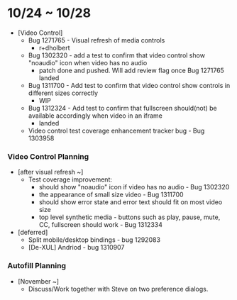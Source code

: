 # 10/24 ~ 10/28

- [Video Control]
  - Bug 1271765 - Visual refresh of media controls
    - r+dholbert
  - Bug 1302320 - add a test to confirm that video control show "noaudio" icon when video has no audio
    - patch done and pushed. Will add review flag once Bug 1271765 landed
  - Bug 1311700 - Add test to confirm that video control show controls in different sizes correctly
    - WIP
  - Bug 1312324 - Add test to confirm that fullscreen should(not) be available accordingly when video in an iframe
    - landed
  - Video control test coverage enhancement tracker bug - Bug 1303958

### Video Control Planning ###

- [after visual refresh ~]
	- Test coverage improvement:
		- should show "noaudio" icon if video has no audio - Bug 1302320
		- the appearance of small size video - Bug 1311700
		- should show error state and error text should fit on most video size
		- top level synthetic media - buttons such as play, pause, mute, CC, fullscreen should work - Bug 1312334
- [deferred]
  - Split mobile/desktop bindings - bug 1292083
  - [De-XUL] Andriod - bug 1310907

### Autofill Planning ###

  - [November ~]
    - Discuss/Work together with Steve on two preference dialogs.

